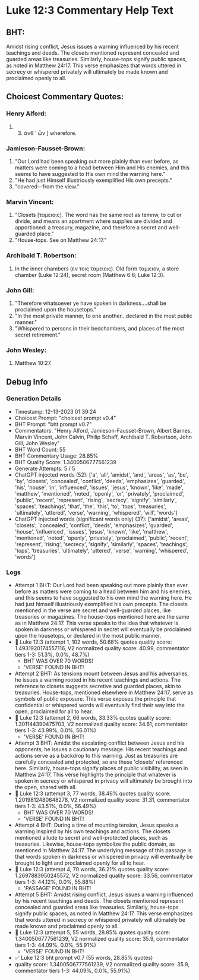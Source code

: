 # Luke 12:3 Commentary Help Text

## BHT:
Amidst rising conflict, Jesus issues a warning influenced by his recent teachings and deeds. The closets mentioned represent concealed and guarded areas like treasuries. Similarly, house-tops signify public spaces, as noted in Matthew 24:17. This verse emphasizes that words uttered in secrecy or whispered privately will ultimately be made known and proclaimed openly to all.

## Choicest Commentary Quotes:
### Henry Alford:
1.  3. ἀνθ ʼ ὧν ] wherefore.


### Jamieson-Fausset-Brown:
1. "Our Lord had been speaking out more plainly than ever before, as matters were coming to a head between Him and His enemies, and this seems to have suggested to His own mind the warning here." 
2. "He had just Himself illustriously exemplified His own precepts."
3. "covered—from the view."

### Marvin Vincent:
1. "Closets [ταμειοις]. The word has the same root as temnw, to cut or divide, and means an apartment where supplies are divided and apportioned: a treasury, magazine, and therefore a secret and well-guarded place." 
2. "House-tops. See on Matthew 24:17."

### Archibald T. Robertson:
1.  In the inner chambers (εν τοις ταμειοις). Old form ταμιειον, a store chamber (Luke 12:24), secret room (Matthew 6:6; Luke 12:3). 


### John Gill:
1. "Therefore whatsoever ye have spoken in darkness....shall be proclaimed upon the housetops." 
2. "In the most private manner, to one another...declared in the most public manner."
3. "Whispered to persons in their bedchambers, and places of the most secret retirement."

### John Wesley:
1.  Matthew 10:27.



## Debug Info
### Generation Details
- Timestamp: 12-13-2023 01:39:24
- Choicest Prompt: "choicest prompt v0.4"
- BHT Prompt: "bht prompt v0.7"
- Commentators: "Henry Alford, Jamieson-Fausset-Brown, Albert Barnes, Marvin Vincent, John Calvin, Philip Schaff, Archibald T. Robertson, John Gill, John Wesley"
- BHT Word Count: 55
- BHT Commentary Usage: 28.85%
- BHT Quality Score: 1.3400506777561239
- Generate Attempts: 5 / 5
- ChatGPT injected words (52):
	['a', 'all', 'amidst', 'and', 'areas', 'as', 'be', 'by', 'closets', 'concealed', 'conflict', 'deeds', 'emphasizes', 'guarded', 'his', 'house', 'in', 'influenced', 'issues', 'jesus', 'known', 'like', 'made', 'matthew', 'mentioned', 'noted', 'openly', 'or', 'privately', 'proclaimed', 'public', 'recent', 'represent', 'rising', 'secrecy', 'signify', 'similarly', 'spaces', 'teachings', 'that', 'the', 'this', 'to', 'tops', 'treasuries', 'ultimately', 'uttered', 'verse', 'warning', 'whispered', 'will', 'words']
- ChatGPT injected words (significant words only) (37):
	['amidst', 'areas', 'closets', 'concealed', 'conflict', 'deeds', 'emphasizes', 'guarded', 'house', 'influenced', 'issues', 'jesus', 'known', 'like', 'matthew', 'mentioned', 'noted', 'openly', 'privately', 'proclaimed', 'public', 'recent', 'represent', 'rising', 'secrecy', 'signify', 'similarly', 'spaces', 'teachings', 'tops', 'treasuries', 'ultimately', 'uttered', 'verse', 'warning', 'whispered', 'words']

### Logs
- Attempt 1 BHT: Our Lord had been speaking out more plainly than ever before as matters were coming to a head between him and his enemies, and this seems to have suggested to his own mind the warning here. He had just himself illustriously exemplified his own precepts. The closets mentioned in the verse are secret and well-guarded places, like treasuries or magazines. The house-tops mentioned here are the same as in Matthew 24:17. This verse speaks to the idea that whatever is spoken in darkness or whispered in secret will eventually be proclaimed upon the housetops, or declared in the most public manner.
- 🔄 Luke 12:3 (attempt 1, 102 words, 50.68% quotes quality score: 1.4931920174557116, V2 normalized quality score: 40.99, commentator tiers 1-3: 51.3%, 0.0%, 48.7%) 
	- BHT WAS OVER 70 WORDS! 
	- 'VERSE' FOUND IN BHT!
- Attempt 2 BHT: As tensions mount between Jesus and his adversaries, he issues a warning rooted in his recent teachings and actions. The reference to closets suggests secretive and guarded places, akin to treasuries. House-tops, mentioned elsewhere in Matthew 24:17, serve as symbols of public exposure. This verse exposes the principle that confidential or whispered words will eventually find their way into the open, proclaimed for all to hear.
- 🔄 Luke 12:3 (attempt 2, 66 words, 33.33% quotes quality score: 1.301144390475703, V2 normalized quality score: 34.61, commentator tiers 1-3: 43.99%, 0.0%, 56.01%) 
	- 'VERSE' FOUND IN BHT!
- Attempt 3 BHT: Amidst the escalating conflict between Jesus and his opponents, he issues a cautionary message. His recent teachings and actions serve as a backdrop to this warning. Just as treasuries are carefully concealed and protected, so are these 'closets' referenced here. Similarly, house-tops signify places of public visibility, as seen in Matthew 24:17. This verse highlights the principle that whatever is spoken in secrecy or whispered in privacy will ultimately be brought into the open, shared with all.
- 🔄 Luke 12:3 (attempt 3, 77 words, 38.46% quotes quality score: 1.2019812480648278, V2 normalized quality score: 31.31, commentator tiers 1-3: 43.51%, 0.0%, 56.49%) 
	- BHT WAS OVER 70 WORDS! 
	- 'VERSE' FOUND IN BHT!
- Attempt 4 BHT: During a time of mounting tension, Jesus speaks a warning inspired by his own teachings and actions. The closets mentioned allude to secret and well-protected places, such as treasuries. Likewise, house-tops symbolize the public domain, as mentioned in Matthew 24:17. The underlying message of this passage is that words spoken in darkness or whispered in privacy will eventually be brought to light and proclaimed openly for all to hear.
- 🔄 Luke 12:3 (attempt 4, 70 words, 36.21% quotes quality score: 1.2697883950245572, V2 normalized quality score: 33.56, commentator tiers 1-3: 44.12%, 0.0%, 55.88%) 
	- 'PASSAGE' FOUND IN BHT!
- Attempt 5 BHT: Amidst rising conflict, Jesus issues a warning influenced by his recent teachings and deeds. The closets mentioned represent concealed and guarded areas like treasuries. Similarly, house-tops signify public spaces, as noted in Matthew 24:17. This verse emphasizes that words uttered in secrecy or whispered privately will ultimately be made known and proclaimed openly to all.
- 🔄 Luke 12:3 (attempt 5, 55 words, 28.85% quotes quality score: 1.3400506777561239, V2 normalized quality score: 35.9, commentator tiers 1-3: 44.09%, 0.0%, 55.91%) 
	- 'VERSE' FOUND IN BHT!
- ✅ Luke 12:3 bht prompt v0.7 (55 words, 28.85% quotes)
- quality score: 1.3400506777561239, V2 normalized quality score: 35.9, commentator tiers 1-3: 44.09%, 0.0%, 55.91%)